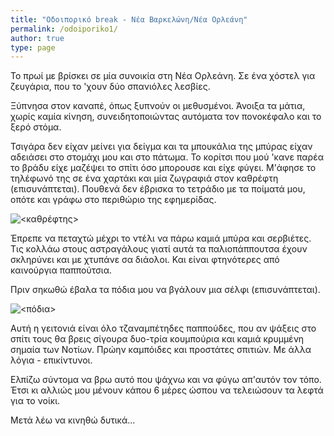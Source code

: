 ```yaml
---
title: "Οδοιπορικό break - Νέα Βαρκελώνη/Νέα Ορλεάνη"
permalink: /odoiporiko1/
author: true
type: page
---
```


Το πρωί με βρίσκει σε μία συνοικία στη Νέα Ορλεάνη. Σε ένα χόστελ για ζευγάρια, που το 'χουν δύο σπανιόλες λεσβίες.

Ξύπνησα στον καναπέ, όπως ξυπνούν οι μεθυσμένοι. Άνοιξα τα μάτια, χωρίς καμία κίνηση, συνειδητοποιώντας αυτόματα τον πονοκέφαλο και το ξερό στόμα.

Τσιγάρα δεν είχαν μείνει για δείγμα και τα μπουκάλια της μπύρας είχαν αδειάσει στο στομάχι μου και στο πάτωμα. Το κορίτσι που μού 'κανε παρέα το βράδυ είχε μαζέψει το σπίτι όσο μπορουσε και είχε φύγει. Μ'άφησε το τηλέφωνό της σε ένα χαρτάκι και μία ζωγραφιά στον καθρέφτη (επισυνάπτεται). Πουθενά δεν έβρισκα το τετράδιο με τα ποίματά μου, οπότε και γράφω στο περιθώριο της εφημερίδας.

![<καθρέφτης>](https://raw.githubusercontent.com/makaroniame/makaroniame.github.io/master/assets/images/kathreftis_odoiporiko1.jpg)

Έπρεπε να πεταχτώ μέχρι το ντέλι να πάρω καμιά μπύρα και σερβιέτες. Τις κολλάω στους αστραγάλους γιατί αυτά τα παλιοπάππουτσα έχουν σκληρύνει και με χτυπάνε σα διάολοι. Και είναι φτηνότερες από καινούργια παππούτσια.

Πριν σηκωθώ έβαλα τα πόδια μου να βγάλουν μια σέλφι (επισυνάπτεται).

![<πόδια>](https://raw.githubusercontent.com/makaroniame/makaroniame.github.io/master/assets/images/podia_odoiporiko1.jpg)


Αυτή η γειτονιά είναι όλο τζαναμπέτηδες παππούδες, που αν ψάξεις στο σπίτι τους θα βρεις σίγουρα δυο-τρία κουμπούρια και καμιά κρυμμένη σημαία των Νοτίων. Πρώην καμπόιδες και προστάτες σπιτιών. Με άλλα λόγια - επικίντυνοι.

Ελπίζω σύντομα να βρω αυτό που ψάχνω και να φύγω απ'αυτόν τον τόπο. Έτσι κι αλλιώς μου μένουν κάπου 6 μέρες ώσπου να τελειώσουν τα λεφτά για το νοίκι.

Μετά λέω να κινηθώ δυτικά...
